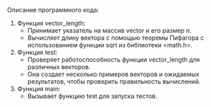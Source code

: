 Описание программного кода:
1. Функция vector_length: 
   - Принимает указатель на массив vector и его размер n.
   - Вычисляет длину вектора с помощью теоремы Пифагора с использованием функции sqrt из библиотеки <math.h>.
2. Функция test: 
   - Проверяет работоспособность функции vector_length для различных векторов.
   - Она создает несколько примеров векторов и ожидаемых результатов, чтобы проверить правильность вычислений.
3. Функция main:
   - Вызывает функцию test для запуска тестов.
